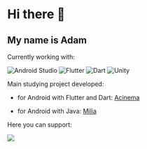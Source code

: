 <!--
<a href="https://devuniverse.ga"><img width="100px" height="100px" src="https://devuniverse.ga/wp-content/uploads/2022/05/cropped-TUS-logo-white.png" /></a>
<br>
<a href="https://devuniverse.ga">My site on 🇺🇦 lang</a>

### Hi there 👋
## My nickname _Zewodec_
-->

# Hi there 👋
## My name is Adam

Currently working with:

![Android Studio](https://img.shields.io/badge/Android%20Studio-3DDC84.svg?style=for-the-badge&logo=android-studio&logoColor=white)
![Flutter](https://img.shields.io/badge/Flutter-%2302569B.svg?style=for-the-badge&logo=Flutter&logoColor=white)
![Dart](https://img.shields.io/badge/dart-%230175C2.svg?style=for-the-badge&logo=dart&logoColor=white)
![Unity](https://img.shields.io/badge/unity-%23000000.svg?style=for-the-badge&logo=unity&logoColor=white)


Main studying project developed:
 - for Android with Flutter and Dart: [Acinema](https://github.com/Zewodec/acinema_flutter_project)

 - for Android with Java: [Milia](https://github.com/Zewodec/Milia)




Here you can support:

<a href="https://www.buymeacoffee.com/zewodec"><img src="https://img.buymeacoffee.com/button-api/?text=Buy me a Normandy&emoji=🚀&slug=zewodec&button_colour=FFDD00&font_colour=000000&font_family=Comic&outline_colour=000000&coffee_colour=ffffff" /></a>

<!--
- 🔭 I’m currently working on **Bim-Bam** _(gaming project)_

**Zewodec/Zewodec** is a ✨ _special_ ✨ repository because its `README.md` (this file) appears on your GitHub profile.

Here are some ideas to get you started:

- 🔭 I’m currently working on ...
- 🌱 I’m currently learning ...
- 👯 I’m looking to collaborate on ...
- 🤔 I’m looking for help with ...
- 💬 Ask me about ...
- 📫 How to reach me: ...
- 😄 Pronouns: ...
- ⚡ Fun fact: ...
-->

